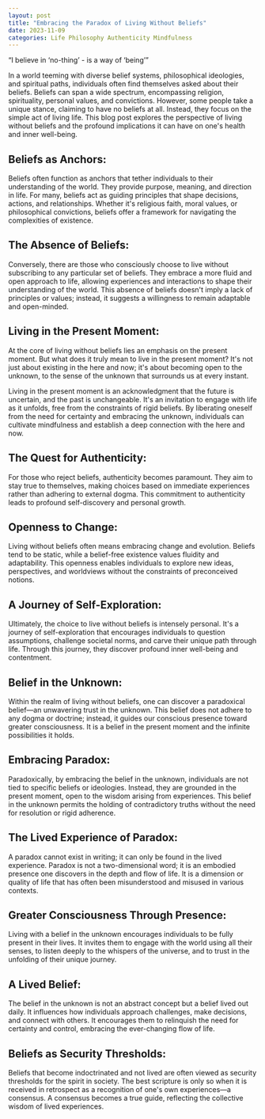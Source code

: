 ```yaml
---
layout: post
title: "Embracing the Paradox of Living Without Beliefs"
date: 2023-11-09
categories: Life Philosophy Authenticity Mindfulness
---
```


“I believe in ‘no-thing’ - is a way of ‘being’”

In a world teeming with diverse belief systems, philosophical ideologies, and spiritual paths, individuals often find themselves asked about their beliefs. Beliefs can span a wide spectrum, encompassing religion, spirituality, personal values, and convictions. However, some people take a unique stance, claiming to have no beliefs at all. Instead, they focus on the simple act of living life. This blog post explores the perspective of living without beliefs and the profound implications it can have on one's health and inner well-being.

## Beliefs as Anchors:

Beliefs often function as anchors that tether individuals to their understanding of the world. They provide purpose, meaning, and direction in life. For many, beliefs act as guiding principles that shape decisions, actions, and relationships. Whether it's religious faith, moral values, or philosophical convictions, beliefs offer a framework for navigating the complexities of existence.

## The Absence of Beliefs:

Conversely, there are those who consciously choose to live without subscribing to any particular set of beliefs. They embrace a more fluid and open approach to life, allowing experiences and interactions to shape their understanding of the world. This absence of beliefs doesn't imply a lack of principles or values; instead, it suggests a willingness to remain adaptable and open-minded.

## Living in the Present Moment:

At the core of living without beliefs lies an emphasis on the present moment. But what does it truly mean to live in the present moment? It's not just about existing in the here and now; it's about becoming open to the unknown, to the sense of the unknown that surrounds us at every instant.

Living in the present moment is an acknowledgment that the future is uncertain, and the past is unchangeable. It's an invitation to engage with life as it unfolds, free from the constraints of rigid beliefs. By liberating oneself from the need for certainty and embracing the unknown, individuals can cultivate mindfulness and establish a deep connection with the here and now.

## The Quest for Authenticity:

For those who reject beliefs, authenticity becomes paramount. They aim to stay true to themselves, making choices based on immediate experiences rather than adhering to external dogma. This commitment to authenticity leads to profound self-discovery and personal growth.

## Openness to Change:

Living without beliefs often means embracing change and evolution. Beliefs tend to be static, while a belief-free existence values fluidity and adaptability. This openness enables individuals to explore new ideas, perspectives, and worldviews without the constraints of preconceived notions.

## A Journey of Self-Exploration:

Ultimately, the choice to live without beliefs is intensely personal. It's a journey of self-exploration that encourages individuals to question assumptions, challenge societal norms, and carve their unique path through life. Through this journey, they discover profound inner well-being and contentment.

## Belief in the Unknown:

Within the realm of living without beliefs, one can discover a paradoxical belief—an unwavering trust in the unknown. This belief does not adhere to any dogma or doctrine; instead, it guides our conscious presence toward greater consciousness. It is a belief in the present moment and the infinite possibilities it holds.

## Embracing Paradox:

Paradoxically, by embracing the belief in the unknown, individuals are not tied to specific beliefs or ideologies. Instead, they are grounded in the present moment, open to the wisdom arising from experiences. This belief in the unknown permits the holding of contradictory truths without the need for resolution or rigid adherence.

## The Lived Experience of Paradox:

A paradox cannot exist in writing; it can only be found in the lived experience. Paradox is not a two-dimensional word; it is an embodied presence one discovers in the depth and flow of life. It is a dimension or quality of life that has often been misunderstood and misused in various contexts.

## Greater Consciousness Through Presence:

Living with a belief in the unknown encourages individuals to be fully present in their lives. It invites them to engage with the world using all their senses, to listen deeply to the whispers of the universe, and to trust in the unfolding of their unique journey.

## A Lived Belief:

The belief in the unknown is not an abstract concept but a belief lived out daily. It influences how individuals approach challenges, make decisions, and connect with others. It encourages them to relinquish the need for certainty and control, embracing the ever-changing flow of life.

## Beliefs as Security Thresholds:

Beliefs that become indoctrinated and not lived are often viewed as security thresholds for the spirit in society. The best scripture is only so when it is received in retrospect as a recognition of one's own experiences—a consensus. A consensus becomes a true guide, reflecting the collective wisdom of lived experiences.

##
